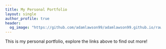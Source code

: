 ```yaml
---
title: My Personal Portfolio
layout: single 
author_profile: true
header:
  og_image: "https://github.com/adamlawson99/adamlawson99.github.io/raw/master/assets/images/computer.png"
---
```

This is my personal portfolio, explore the links above to find out more!